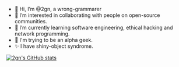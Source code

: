 - 👋 Hi, I’m @2gn, a wrong-grammarer
- 👀 I’m interested in collaborating with people on open-source communities.
- 🌱 I’m currently learning software engineering, ethical hacking and network programming.
- 💞️ I'm trying to be an alpha geek.
- ✨ I have shiny-object syndrome.

[![2gn's GitHub stats](https://github-readme-stats.vercel.app/api?username=2gn&theme=material-palenight&show_icons=true)](https://github.com/2gn)

<!---
2gn/2gn is a  special ✨ repository because its `README.md` (this file) appears on your GitHub profile.
You can click the Preview link to take a look at your changes.
--->
